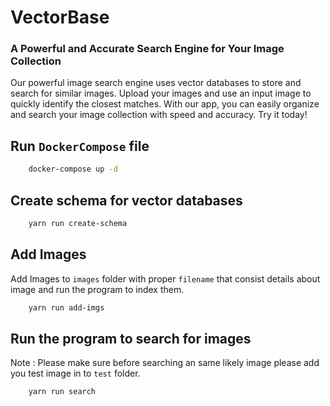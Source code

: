 # VectorBase 
### A Powerful and Accurate Search Engine for Your Image Collection

Our powerful image search engine uses vector databases to store and search for similar images. Upload your images and use an input image to quickly identify the closest matches. With our app, you can easily organize and search your image collection with speed and accuracy. Try it today!

## Run `DockerCompose` file

```bash
    docker-compose up -d
```

## Create schema for vector databases

```bash
    yarn run create-schema
```

## Add Images 

Add Images to `images` folder with proper `filename` that consist details about image and run the program to index them.
    
```bash
    yarn run add-imgs
```

## Run the program to search for images
Note : Please make sure before searching an same likely image please add you test image in to `test` folder.

```bash
    yarn run search
```
